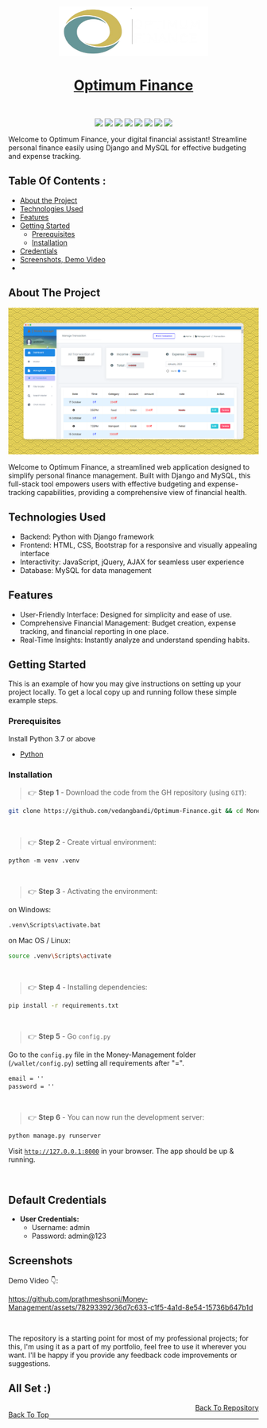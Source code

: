 <p id="top" align="center">
  <a href="" target="_blank">
    <img src="static/admin/folder/images/logo-money-manager.png" alt="Logo" width="300" height="100">
  </a>
</p>

<h1 align="center" class="dotted">
    <a href="https://money-manager.me" target="_blank">Optimum Finance</a>
</h1>

<br>

<p align="center">
  
<img src="https://img.shields.io/badge/Python-3776AB?logo=python&logoColor=white&style=for-the-badge" />
<img src="https://img.shields.io/badge/Django-092E20?logo=django&logoColor=white&style=for-the-badge" />
<img src="https://img.shields.io/badge/SQL%20Server-CC2927?logo=microsoft-sql-server&logoColor=white&style=for-the-badge" />
<img src="https://img.shields.io/badge/Html5-E34F26?logo=html5&logoColor=white&style=for-the-badge" />
<img src="https://img.shields.io/badge/Css3-1572B6?logo=css3&logoColor=white&style=for-the-badge" />
<img src="https://img.shields.io/badge/Vercel-181717?logo=vercel&logoColor=white&style=for-the-badge" />
<img src="https://img.shields.io/badge/Bootstrap-563D7C?logo=bootstrap&logoColor=white&style=for-the-badge" />
<img src="https://img.shields.io/badge/Github-181717?logo=github&logoColor=white&style=for-the-badge" />
<a href="https://github.com/vedangbandi/Optimum-Finance">

</a> 

</p>

Welcome to Optimum Finance, your digital financial assistant! Streamline personal finance easily using Django and MySQL for effective budgeting and expense tracking.






## Table Of Contents :

* [About the Project](#About-The-Project)
* [Technologies Used](#technologies-used)
* [Features](#Features)
* [Getting Started](#Getting-Started)
  * [Prerequisites](#Prerequisites)
  * [Installation](#installation)
* [Credentials](#Default-Credentials)
* [Screenshots, Demo Video](#Screenshots)
* 


## About The Project

![Screen Shot](static/admin/folder/images/pretty-snap-25-09-2023.png)

Welcome to Optimum Finance, a streamlined web application designed to simplify personal finance management. Built with Django and MySQL, this full-stack tool empowers users with effective budgeting and expense-tracking capabilities, providing a comprehensive view of financial health.


## Technologies Used

- Backend: Python with Django framework
- Frontend: HTML, CSS, Bootstrap for a responsive and visually appealing interface
- Interactivity: JavaScript, jQuery, AJAX for seamless user experience
- Database: MySQL for data management


## Features

- User-Friendly Interface: Designed for simplicity and ease of use.
- Comprehensive Financial Management: Budget creation, expense tracking, and financial reporting in one place.
- Real-Time Insights: Instantly analyze and understand spending habits.


## Getting Started

This is an example of how you may give instructions on setting up your project locally.
To get a local copy up and running follow these simple example steps.


### Prerequisites

Install Python 3.7 or above

*  <a href="https://python.org/downloads/" target="_blank">Python</a>

### Installation

> 👉 **Step 1** - Download the code from the GH repository (using `GIT`):
```bash
git clone https://github.com/vedangbandi/Optimum-Finance.git && cd Money-Management
```

<br />

> 👉 **Step 2** - Create virtual environment:
```
python -m venv .venv
```

<br />

> 👉 **Step 3** - Activating the environment:

on Windows:
```bash
.venv\Scripts\activate.bat
```
on Mac OS / Linux:
```bash
source .venv\Scripts\activate
```

<br />

> 👉 **Step 4** - Installing dependencies:

```bash
pip install -r requirements.txt
```

<br />

> 👉 **Step 5** - Go `config.py`


Go to the `config.py` file in the Money-Management folder (`/wallet/config.py`) setting all requirements after "=". 

```
email = ''
password = ''
```

<br />

> 👉 **Step 6** - You can now run the development server:

```bash
python manage.py runserver
```

Visit [`http://127.0.0.1:8000`](http://localhost:8000) in your browser. The app should be up & running.

<br />

## Default Credentials

- **User Credentials:**
  - Username: admin
  - Password: admin@123


## Screenshots



Demo Video 👇:

https://github.com/prathmeshsoni/Money-Management/assets/78293392/36d7c633-c1f5-4a1d-8e54-15736b647b1d


<br />

The repository is a starting point for most of my professional projects; for this, I'm using it as a part of my portfolio, feel free to use it wherever you want. I'll be happy if you provide any feedback code improvements or suggestions.





## All Set :)

<p style="float:left;" align="left">
  <a href="#top">Back To Top</a>
</p>

<p style="text-align:right;" align="right">
  <a href="https://github.com/vedangbandi/Optimum-Finance" target="_blank">Back To Repository</a>
</p>


---

